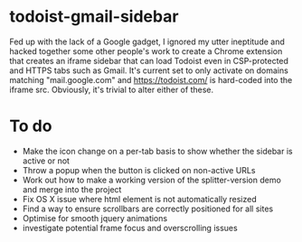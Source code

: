 todoist-gmail-sidebar
=====================

Fed up with the lack of a Google gadget, I ignored my utter ineptitude and hacked together some other people's work to create a Chrome extension that creates an iframe sidebar that can load Todoist even in CSP-protected and HTTPS tabs such as Gmail. It's current set to only activate on domains matching "mail.google.com" and https://todoist.com/ is hard-coded into the iframe src. Obviously, it's trivial to alter either of these.

To do
=====

* Make the icon change on a per-tab basis to show whether the sidebar is active or not
* Throw a popup when the button is clicked on non-active URLs
* Work out how to make a working version of the splitter-version demo and merge into the project
* Fix OS X issue where html element is not automatically resized
* Find a way to ensure scrollbars are correctly positioned for all sites
* Optimise for smooth jquery animations
* investigate potential frame focus and overscrolling issues
